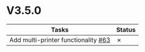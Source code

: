 # V3.5.0

| Tasks | Status |
| ----- | ------ |
| Add multi-printer functionality [#63](https://github.com/T9Air/Klipper_Power_Resume/issues/63) | &cross; |
